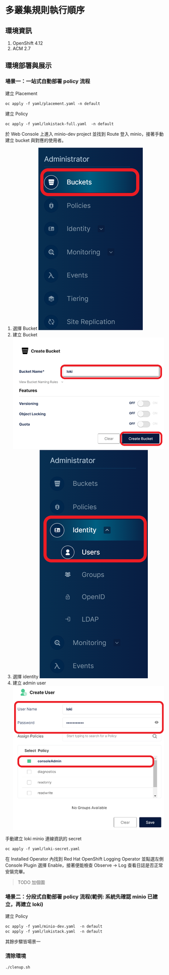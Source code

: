 # 多叢集規則執行順序

## 環境資訊
1. OpenShift 4.12
2. ACM 2.7

## 環境部署與展示

### 場景一：一站式自動部署 policy 流程

建立 Placement
```
oc apply -f yaml/placement.yaml -n default
```

建立 Policy
```
oc apply -f yaml/lokistack-full.yaml  -n default
```

於 Web Console 上進入 minio-dev project 並找到 Route 登入 minio，接著手動建立 bucket 與對應的使用者。  
1. 選擇 Bucket ![](https://github.com/CCChou/OpenShift-PoC-Scenario/blob/main/05_ClusterManagement/03_policyorder/image/create_bucket_01.png)
2. 建立 Bucket ![](https://github.com/CCChou/OpenShift-PoC-Scenario/blob/main/05_ClusterManagement/03_policyorder/image/create_bucket_02.png)
3. 選擇 identity ![](https://github.com/CCChou/OpenShift-PoC-Scenario/blob/main/05_ClusterManagement/03_policyorder/image/create_admin_user_01.png)
4. 建立 admin user ![](https://github.com/CCChou/OpenShift-PoC-Scenario/blob/main/05_ClusterManagement/03_policyorder/image/create_admin_user_02.png)

手動建立 loki minio 連線資訊的 secret
```
oc apply -f yaml/loki-secret.yaml
```

在 Installed Operator 內找到 Red Hat OpenShift Logging Operator 並點選左側 Console Plugin 選擇 Enable，接著便能檢查 Observe -> Log 查看日誌是否正常安裝完畢。  
> TODO 加個圖

### 場景二：分段式自動部署 policy 流程(範例: 系統先確認 minio 已建立，再建立 loki)

建立 Policy
```
oc apply -f yaml/minio-dev.yaml  -n default
oc apply -f yaml/lokistack.yaml  -n default
```
其餘步驟皆場景一

### 清除環境
```
./clenup.sh
```